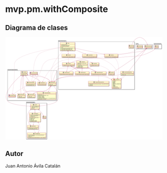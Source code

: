 # mvp.pm.withComposite

## Diagrama de clases

![Design diagram](docs/all.png)

## Autor
Juan Antonio Ávila Catalán